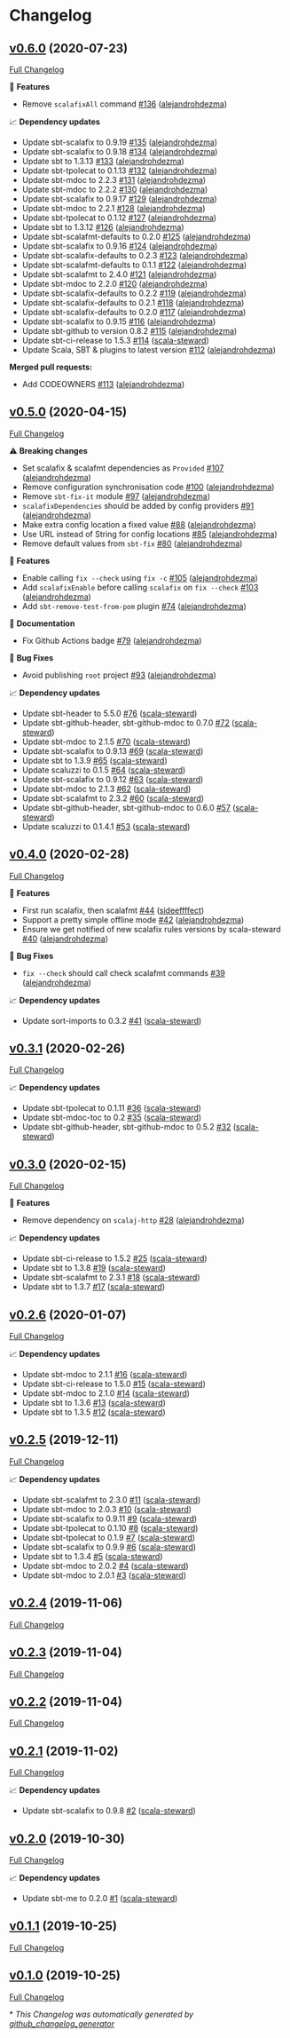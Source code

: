 # Changelog

## [v0.6.0](https://github.com/alejandrohdezma/sbt-fix/tree/v0.6.0) (2020-07-23)

[Full Changelog](https://github.com/alejandrohdezma/sbt-fix/compare/v0.5.0...v0.6.0)

🚀 **Features**

- Remove `scalafixAll` command [\#136](https://github.com/alejandrohdezma/sbt-fix/pull/136) ([alejandrohdezma](https://github.com/alejandrohdezma))

📈 **Dependency updates**

- Update sbt-scalafix to 0.9.19 [\#135](https://github.com/alejandrohdezma/sbt-fix/pull/135) ([alejandrohdezma](https://github.com/alejandrohdezma))
- Update sbt-scalafix to 0.9.18 [\#134](https://github.com/alejandrohdezma/sbt-fix/pull/134) ([alejandrohdezma](https://github.com/alejandrohdezma))
- Update sbt to 1.3.13 [\#133](https://github.com/alejandrohdezma/sbt-fix/pull/133) ([alejandrohdezma](https://github.com/alejandrohdezma))
- Update sbt-tpolecat to 0.1.13 [\#132](https://github.com/alejandrohdezma/sbt-fix/pull/132) ([alejandrohdezma](https://github.com/alejandrohdezma))
- Update sbt-mdoc to 2.2.3 [\#131](https://github.com/alejandrohdezma/sbt-fix/pull/131) ([alejandrohdezma](https://github.com/alejandrohdezma))
- Update sbt-mdoc to 2.2.2 [\#130](https://github.com/alejandrohdezma/sbt-fix/pull/130) ([alejandrohdezma](https://github.com/alejandrohdezma))
- Update sbt-scalafix to 0.9.17 [\#129](https://github.com/alejandrohdezma/sbt-fix/pull/129) ([alejandrohdezma](https://github.com/alejandrohdezma))
- Update sbt-mdoc to 2.2.1 [\#128](https://github.com/alejandrohdezma/sbt-fix/pull/128) ([alejandrohdezma](https://github.com/alejandrohdezma))
- Update sbt-tpolecat to 0.1.12 [\#127](https://github.com/alejandrohdezma/sbt-fix/pull/127) ([alejandrohdezma](https://github.com/alejandrohdezma))
- Update sbt to 1.3.12 [\#126](https://github.com/alejandrohdezma/sbt-fix/pull/126) ([alejandrohdezma](https://github.com/alejandrohdezma))
- Update sbt-scalafmt-defaults to 0.2.0 [\#125](https://github.com/alejandrohdezma/sbt-fix/pull/125) ([alejandrohdezma](https://github.com/alejandrohdezma))
- Update sbt-scalafix to 0.9.16 [\#124](https://github.com/alejandrohdezma/sbt-fix/pull/124) ([alejandrohdezma](https://github.com/alejandrohdezma))
- Update sbt-scalafix-defaults to 0.2.3 [\#123](https://github.com/alejandrohdezma/sbt-fix/pull/123) ([alejandrohdezma](https://github.com/alejandrohdezma))
- Update sbt-scalafmt-defaults to 0.1.1 [\#122](https://github.com/alejandrohdezma/sbt-fix/pull/122) ([alejandrohdezma](https://github.com/alejandrohdezma))
- Update sbt-scalafmt to 2.4.0 [\#121](https://github.com/alejandrohdezma/sbt-fix/pull/121) ([alejandrohdezma](https://github.com/alejandrohdezma))
- Update sbt-mdoc to 2.2.0 [\#120](https://github.com/alejandrohdezma/sbt-fix/pull/120) ([alejandrohdezma](https://github.com/alejandrohdezma))
- Update sbt-scalafix-defaults to 0.2.2 [\#119](https://github.com/alejandrohdezma/sbt-fix/pull/119) ([alejandrohdezma](https://github.com/alejandrohdezma))
- Update sbt-scalafix-defaults to 0.2.1 [\#118](https://github.com/alejandrohdezma/sbt-fix/pull/118) ([alejandrohdezma](https://github.com/alejandrohdezma))
- Update sbt-scalafix-defaults to 0.2.0 [\#117](https://github.com/alejandrohdezma/sbt-fix/pull/117) ([alejandrohdezma](https://github.com/alejandrohdezma))
- Update sbt-scalafix to 0.9.15 [\#116](https://github.com/alejandrohdezma/sbt-fix/pull/116) ([alejandrohdezma](https://github.com/alejandrohdezma))
- Update sbt-github to version 0.8.2 [\#115](https://github.com/alejandrohdezma/sbt-fix/pull/115) ([alejandrohdezma](https://github.com/alejandrohdezma))
- Update sbt-ci-release to 1.5.3 [\#114](https://github.com/alejandrohdezma/sbt-fix/pull/114) ([scala-steward](https://github.com/scala-steward))
- Update Scala, SBT & plugins to latest version [\#112](https://github.com/alejandrohdezma/sbt-fix/pull/112) ([alejandrohdezma](https://github.com/alejandrohdezma))

**Merged pull requests:**

- Add CODEOWNERS [\#113](https://github.com/alejandrohdezma/sbt-fix/pull/113) ([alejandrohdezma](https://github.com/alejandrohdezma))

## [v0.5.0](https://github.com/alejandrohdezma/sbt-fix/tree/v0.5.0) (2020-04-15)

[Full Changelog](https://github.com/alejandrohdezma/sbt-fix/compare/v0.4.0...v0.5.0)

⚠️ **Breaking changes**

- Set scalafix & scalafmt dependencies as `Provided` [\#107](https://github.com/alejandrohdezma/sbt-fix/pull/107) ([alejandrohdezma](https://github.com/alejandrohdezma))
- Remove configuration synchronisation code [\#100](https://github.com/alejandrohdezma/sbt-fix/pull/100) ([alejandrohdezma](https://github.com/alejandrohdezma))
- Remove `sbt-fix-it` module [\#97](https://github.com/alejandrohdezma/sbt-fix/pull/97) ([alejandrohdezma](https://github.com/alejandrohdezma))
- `scalafixDependencies` should be added by config providers [\#91](https://github.com/alejandrohdezma/sbt-fix/pull/91) ([alejandrohdezma](https://github.com/alejandrohdezma))
- Make extra config location a fixed value [\#88](https://github.com/alejandrohdezma/sbt-fix/pull/88) ([alejandrohdezma](https://github.com/alejandrohdezma))
- Use URL instead of String for config locations [\#85](https://github.com/alejandrohdezma/sbt-fix/pull/85) ([alejandrohdezma](https://github.com/alejandrohdezma))
- Remove default values from `sbt-fix` [\#80](https://github.com/alejandrohdezma/sbt-fix/pull/80) ([alejandrohdezma](https://github.com/alejandrohdezma))

🚀 **Features**

- Enable calling `fix --check` using `fix -c` [\#105](https://github.com/alejandrohdezma/sbt-fix/pull/105) ([alejandrohdezma](https://github.com/alejandrohdezma))
- Add `scalafixEnable` before calling `scalafix` on `fix --check` [\#103](https://github.com/alejandrohdezma/sbt-fix/pull/103) ([alejandrohdezma](https://github.com/alejandrohdezma))
- Add `sbt-remove-test-from-pom` plugin [\#74](https://github.com/alejandrohdezma/sbt-fix/pull/74) ([alejandrohdezma](https://github.com/alejandrohdezma))

📘 **Documentation**

- Fix Github Actions badge [\#79](https://github.com/alejandrohdezma/sbt-fix/pull/79) ([alejandrohdezma](https://github.com/alejandrohdezma))

🐛 **Bug Fixes**

- Avoid publishing `root` project [\#93](https://github.com/alejandrohdezma/sbt-fix/pull/93) ([alejandrohdezma](https://github.com/alejandrohdezma))

📈 **Dependency updates**

- Update sbt-header to 5.5.0 [\#76](https://github.com/alejandrohdezma/sbt-fix/pull/76) ([scala-steward](https://github.com/scala-steward))
- Update sbt-github-header, sbt-github-mdoc to 0.7.0 [\#72](https://github.com/alejandrohdezma/sbt-fix/pull/72) ([scala-steward](https://github.com/scala-steward))
- Update sbt-mdoc to 2.1.5 [\#70](https://github.com/alejandrohdezma/sbt-fix/pull/70) ([scala-steward](https://github.com/scala-steward))
- Update sbt-scalafix to 0.9.13 [\#69](https://github.com/alejandrohdezma/sbt-fix/pull/69) ([scala-steward](https://github.com/scala-steward))
- Update sbt to 1.3.9 [\#65](https://github.com/alejandrohdezma/sbt-fix/pull/65) ([scala-steward](https://github.com/scala-steward))
- Update scaluzzi to 0.1.5 [\#64](https://github.com/alejandrohdezma/sbt-fix/pull/64) ([scala-steward](https://github.com/scala-steward))
- Update sbt-scalafix to 0.9.12 [\#63](https://github.com/alejandrohdezma/sbt-fix/pull/63) ([scala-steward](https://github.com/scala-steward))
- Update sbt-mdoc to 2.1.3 [\#62](https://github.com/alejandrohdezma/sbt-fix/pull/62) ([scala-steward](https://github.com/scala-steward))
- Update sbt-scalafmt to 2.3.2 [\#60](https://github.com/alejandrohdezma/sbt-fix/pull/60) ([scala-steward](https://github.com/scala-steward))
- Update sbt-github-header, sbt-github-mdoc to 0.6.0 [\#57](https://github.com/alejandrohdezma/sbt-fix/pull/57) ([scala-steward](https://github.com/scala-steward))
- Update scaluzzi to 0.1.4.1 [\#53](https://github.com/alejandrohdezma/sbt-fix/pull/53) ([scala-steward](https://github.com/scala-steward))

## [v0.4.0](https://github.com/alejandrohdezma/sbt-fix/tree/v0.4.0) (2020-02-28)

[Full Changelog](https://github.com/alejandrohdezma/sbt-fix/compare/v0.3.1...v0.4.0)

🚀 **Features**

- First run scalafix, then scalafmt [\#44](https://github.com/alejandrohdezma/sbt-fix/pull/44) ([sideeffffect](https://github.com/sideeffffect))
- Support a pretty simple offline mode [\#42](https://github.com/alejandrohdezma/sbt-fix/pull/42) ([alejandrohdezma](https://github.com/alejandrohdezma))
- Ensure we get notified of new scalafix rules versions by scala-steward [\#40](https://github.com/alejandrohdezma/sbt-fix/pull/40) ([alejandrohdezma](https://github.com/alejandrohdezma))

🐛 **Bug Fixes**

- `fix --check` should call check scalafmt commands [\#39](https://github.com/alejandrohdezma/sbt-fix/pull/39) ([alejandrohdezma](https://github.com/alejandrohdezma))

📈 **Dependency updates**

- Update sort-imports to 0.3.2 [\#41](https://github.com/alejandrohdezma/sbt-fix/pull/41) ([scala-steward](https://github.com/scala-steward))

## [v0.3.1](https://github.com/alejandrohdezma/sbt-fix/tree/v0.3.1) (2020-02-26)

[Full Changelog](https://github.com/alejandrohdezma/sbt-fix/compare/v0.3.0...v0.3.1)

📈 **Dependency updates**

- Update sbt-tpolecat to 0.1.11 [\#36](https://github.com/alejandrohdezma/sbt-fix/pull/36) ([scala-steward](https://github.com/scala-steward))
- Update sbt-mdoc-toc to 0.2 [\#35](https://github.com/alejandrohdezma/sbt-fix/pull/35) ([scala-steward](https://github.com/scala-steward))
- Update sbt-github-header, sbt-github-mdoc to 0.5.2 [\#32](https://github.com/alejandrohdezma/sbt-fix/pull/32) ([scala-steward](https://github.com/scala-steward))

## [v0.3.0](https://github.com/alejandrohdezma/sbt-fix/tree/v0.3.0) (2020-02-15)

[Full Changelog](https://github.com/alejandrohdezma/sbt-fix/compare/v0.2.6...v0.3.0)

🚀 **Features**

- Remove dependency on `scalaj-http` [\#28](https://github.com/alejandrohdezma/sbt-fix/pull/28) ([alejandrohdezma](https://github.com/alejandrohdezma))

📈 **Dependency updates**

- Update sbt-ci-release to 1.5.2 [\#25](https://github.com/alejandrohdezma/sbt-fix/pull/25) ([scala-steward](https://github.com/scala-steward))
- Update sbt to 1.3.8 [\#19](https://github.com/alejandrohdezma/sbt-fix/pull/19) ([scala-steward](https://github.com/scala-steward))
- Update sbt-scalafmt to 2.3.1 [\#18](https://github.com/alejandrohdezma/sbt-fix/pull/18) ([scala-steward](https://github.com/scala-steward))
- Update sbt to 1.3.7 [\#17](https://github.com/alejandrohdezma/sbt-fix/pull/17) ([scala-steward](https://github.com/scala-steward))

## [v0.2.6](https://github.com/alejandrohdezma/sbt-fix/tree/v0.2.6) (2020-01-07)

[Full Changelog](https://github.com/alejandrohdezma/sbt-fix/compare/v0.2.5...v0.2.6)

📈 **Dependency updates**

- Update sbt-mdoc to 2.1.1 [\#16](https://github.com/alejandrohdezma/sbt-fix/pull/16) ([scala-steward](https://github.com/scala-steward))
- Update sbt-ci-release to 1.5.0 [\#15](https://github.com/alejandrohdezma/sbt-fix/pull/15) ([scala-steward](https://github.com/scala-steward))
- Update sbt-mdoc to 2.1.0 [\#14](https://github.com/alejandrohdezma/sbt-fix/pull/14) ([scala-steward](https://github.com/scala-steward))
- Update sbt to 1.3.6 [\#13](https://github.com/alejandrohdezma/sbt-fix/pull/13) ([scala-steward](https://github.com/scala-steward))
- Update sbt to 1.3.5 [\#12](https://github.com/alejandrohdezma/sbt-fix/pull/12) ([scala-steward](https://github.com/scala-steward))

## [v0.2.5](https://github.com/alejandrohdezma/sbt-fix/tree/v0.2.5) (2019-12-11)

[Full Changelog](https://github.com/alejandrohdezma/sbt-fix/compare/v0.2.4...v0.2.5)

📈 **Dependency updates**

- Update sbt-scalafmt to 2.3.0 [\#11](https://github.com/alejandrohdezma/sbt-fix/pull/11) ([scala-steward](https://github.com/scala-steward))
- Update sbt-mdoc to 2.0.3 [\#10](https://github.com/alejandrohdezma/sbt-fix/pull/10) ([scala-steward](https://github.com/scala-steward))
- Update sbt-scalafix to 0.9.11 [\#9](https://github.com/alejandrohdezma/sbt-fix/pull/9) ([scala-steward](https://github.com/scala-steward))
- Update sbt-tpolecat to 0.1.10 [\#8](https://github.com/alejandrohdezma/sbt-fix/pull/8) ([scala-steward](https://github.com/scala-steward))
- Update sbt-tpolecat to 0.1.9 [\#7](https://github.com/alejandrohdezma/sbt-fix/pull/7) ([scala-steward](https://github.com/scala-steward))
- Update sbt-scalafix to 0.9.9 [\#6](https://github.com/alejandrohdezma/sbt-fix/pull/6) ([scala-steward](https://github.com/scala-steward))
- Update sbt to 1.3.4 [\#5](https://github.com/alejandrohdezma/sbt-fix/pull/5) ([scala-steward](https://github.com/scala-steward))
- Update sbt-mdoc to 2.0.2 [\#4](https://github.com/alejandrohdezma/sbt-fix/pull/4) ([scala-steward](https://github.com/scala-steward))
- Update sbt-mdoc to 2.0.1 [\#3](https://github.com/alejandrohdezma/sbt-fix/pull/3) ([scala-steward](https://github.com/scala-steward))

## [v0.2.4](https://github.com/alejandrohdezma/sbt-fix/tree/v0.2.4) (2019-11-06)

[Full Changelog](https://github.com/alejandrohdezma/sbt-fix/compare/v0.2.3...v0.2.4)

## [v0.2.3](https://github.com/alejandrohdezma/sbt-fix/tree/v0.2.3) (2019-11-04)

[Full Changelog](https://github.com/alejandrohdezma/sbt-fix/compare/v0.2.2...v0.2.3)

## [v0.2.2](https://github.com/alejandrohdezma/sbt-fix/tree/v0.2.2) (2019-11-04)

[Full Changelog](https://github.com/alejandrohdezma/sbt-fix/compare/v0.2.1...v0.2.2)

## [v0.2.1](https://github.com/alejandrohdezma/sbt-fix/tree/v0.2.1) (2019-11-02)

[Full Changelog](https://github.com/alejandrohdezma/sbt-fix/compare/v0.2.0...v0.2.1)

📈 **Dependency updates**

- Update sbt-scalafix to 0.9.8 [\#2](https://github.com/alejandrohdezma/sbt-fix/pull/2) ([scala-steward](https://github.com/scala-steward))

## [v0.2.0](https://github.com/alejandrohdezma/sbt-fix/tree/v0.2.0) (2019-10-30)

[Full Changelog](https://github.com/alejandrohdezma/sbt-fix/compare/v0.1.1...v0.2.0)

📈 **Dependency updates**

- Update sbt-me to 0.2.0 [\#1](https://github.com/alejandrohdezma/sbt-fix/pull/1) ([scala-steward](https://github.com/scala-steward))

## [v0.1.1](https://github.com/alejandrohdezma/sbt-fix/tree/v0.1.1) (2019-10-25)

[Full Changelog](https://github.com/alejandrohdezma/sbt-fix/compare/v0.1.0...v0.1.1)

## [v0.1.0](https://github.com/alejandrohdezma/sbt-fix/tree/v0.1.0) (2019-10-25)

[Full Changelog](https://github.com/alejandrohdezma/sbt-fix/compare/b3361462620559bb6af5c3a2aea07fd7e618c823...v0.1.0)



\* *This Changelog was automatically generated by [github_changelog_generator](https://github.com/github-changelog-generator/github-changelog-generator)*

